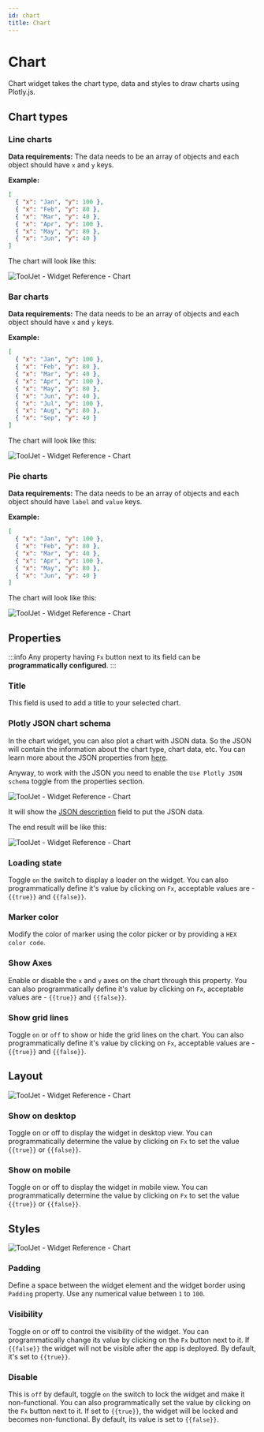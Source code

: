 ```yaml
---
id: chart
title: Chart
---
```


# Chart

Chart widget takes the chart type, data and styles to draw charts using Plotly.js.

## Chart types

### Line charts

**Data requirements:** The data needs to be an array of objects and each object should have `x` and `y` keys.

**Example:**

```json
[
  { "x": "Jan", "y": 100 },
  { "x": "Feb", "y": 80 },
  { "x": "Mar", "y": 40 },
  { "x": "Apr", "y": 100 },
  { "x": "May", "y": 80 },
  { "x": "Jun", "y": 40 }
]
```

The chart will look like this:

<div style={{textAlign: 'center'}}>

![ToolJet - Widget Reference - Chart](/img/widgets/chart/linec.png)

</div>

### Bar charts

**Data requirements:** The data needs to be an array of objects and each object should have `x` and `y` keys.

**Example:**

```json
[
  { "x": "Jan", "y": 100 },
  { "x": "Feb", "y": 80 },
  { "x": "Mar", "y": 40 },
  { "x": "Apr", "y": 100 },
  { "x": "May", "y": 80 },
  { "x": "Jun", "y": 40 },
  { "x": "Jul", "y": 100 },
  { "x": "Aug", "y": 80 },
  { "x": "Sep", "y": 40 }
]
```

The chart will look like this:

<div style={{textAlign: 'center'}}>

![ToolJet - Widget Reference - Chart](/img/widgets/chart/barc.png)

</div>

### Pie charts

**Data requirements:** The data needs to be an array of objects and each object should have `label` and `value` keys.

**Example:**

```json
[
  { "x": "Jan", "y": 100 },
  { "x": "Feb", "y": 80 },
  { "x": "Mar", "y": 40 },
  { "x": "Apr", "y": 100 },
  { "x": "May", "y": 80 },
  { "x": "Jun", "y": 40 }
]
```

The chart will look like this:

<div style={{textAlign: 'center'}}>

![ToolJet - Widget Reference - Chart](/img/widgets/chart/piec.png)

</div>

## Properties

:::info
Any property having `Fx` button next to its field can be **programmatically configured**.
:::

### Title

This field is used to add a title to your selected chart.

### Plotly JSON chart schema

In the chart widget, you can also plot a chart with JSON data. So the JSON will contain the information about the chart type, chart data, etc. You can learn more about the JSON properties from [here](https://plotly.com/javascript/reference/).

Anyway, to work with the JSON you need to enable the `Use Plotly JSON schema` toggle from the properties section.

<div style={{textAlign: 'center'}}>

![ToolJet - Widget Reference - Chart](/img/widgets/chart/pfjson.png)

</div>

It will show the [JSON description](https://plotly.com/chart-studio-help/json-chart-schema/) field to put the JSON data.

The end result will be like this:

<div style={{textAlign: 'center'}}>

![ToolJet - Widget Reference - Chart](/img/widgets/chart/jsonschema.png)

</div>

### Loading state

Toggle `on` the switch to display a loader on the widget. You can also programmatically define it's value by clicking on `Fx`, acceptable values are - `{{true}}` and `{{false}}`.

### Marker color

Modify the color of marker using the color picker or by providing a `HEX color code`.

### Show Axes

Enable or disable the `x` and `y` axes on the chart through this property. You can also programmatically define it's value by clicking on `Fx`, acceptable values are - `{{true}}` and `{{false}}`.

### Show grid lines

Toggle `on` or `off` to show or hide the grid lines on the chart. You can also programmatically define it's value by clicking on `Fx`, acceptable values are - `{{true}}` and `{{false}}`.

## Layout

<div style={{textAlign: 'center'}}>

![ToolJet - Widget Reference - Chart](/img/widgets/chart/layout.png)

</div>

### Show on desktop

Toggle on or off to display the widget in desktop view. You can programmatically determine the value by clicking on `Fx` to set the value `{{true}}` or `{{false}}`.

### Show on mobile

Toggle on or off to display the widget in mobile view. You can programmatically determine the value by clicking on `Fx` to set the value `{{true}}` or `{{false}}`.

## Styles

<div style={{textAlign: 'center'}}>

![ToolJet - Widget Reference - Chart](/img/widgets/chart/styles.png)

</div>

### Padding

Define a space between the widget element and the widget border using `Padding` property. Use any numerical value between `1` to `100`.

### Visibility

Toggle on or off to control the visibility of the widget. You can programmatically change its value by clicking on the `Fx` button next to it. If `{{false}}` the widget will not be visible after the app is deployed. By default, it's set to `{{true}}`.

### Disable

This is `off` by default, toggle `on` the switch to lock the widget and make it non-functional. You can also programmatically set the value by clicking on the `Fx` button next to it. If set to `{{true}}`, the widget will be locked and becomes non-functional. By default, its value is set to `{{false}}`.

